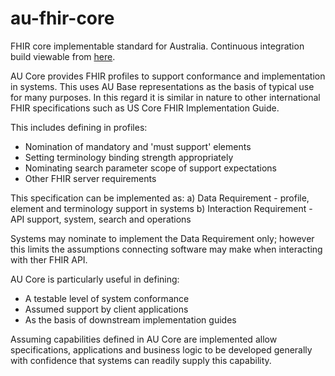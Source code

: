 # au-fhir-core
FHIR core implementable standard for Australia. Continuous integration build viewable from [here](http://build.fhir.org/ig/hl7au/au-fhir-core/index.html).

AU Core provides FHIR profiles to support conformance and implementation in systems.
This uses AU Base representations as the basis of typical use for many purposes. In this regard it is similar in nature to other international FHIR specifications such as US Core FHIR Implementation Guide. 

This includes defining in profiles:
* Nomination of mandatory and 'must support' elements
* Setting terminology binding strength appropriately
* Nominating search parameter scope of support expectations
* Other FHIR server requirements

This specification can be implemented as:
a) Data Requirement - profile, element and terminology support in systems
b) Interaction Requirement - API support, system, search and operations 

Systems may nominate to implement the Data Requirement only; however this limits the assumptions connecting software may make when interacting with ther FHIR API.

AU Core is particularly useful in defining:
* A testable level of system conformance
* Assumed support by client applications 
* As the basis of downstream implementation guides

Assuming capabilities defined in AU Core are implemented allow specifications, applications and business logic to be developed generally with confidence that systems can readily supply this capability.

